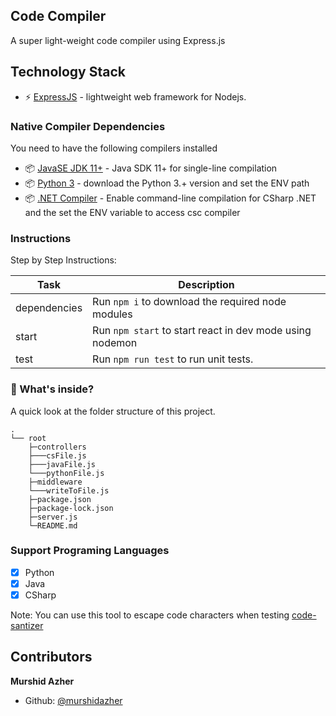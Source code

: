 ## Code Compiler
A super light-weight code compiler using Express.js


## Technology Stack
* :zap: [ExpressJS](https://expressjs.com/) - lightweight web framework for Nodejs.



### Native Compiler Dependencies

You need to have the following compilers installed

* :package: [JavaSE JDK 11+](https://www.oracle.com/java/technologies/javase-jdk13-downloads.html) - Java SDK 11+ for single-line compilation
* :package: [Python 3](https://www.python.org/downloads/) - download the Python 3.+ version and set the ENV path
* :package: [.NET Compiler](https://docs.microsoft.com/en-us/dotnet/csharp/language-reference/compiler-options/command-line-building-with-csc-exe) - Enable command-line compilation for CSharp .NET and the set the ENV variable to access csc compiler

### Instructions

Step by Step Instructions:

| Task             | Description                                                                                                                                     |
| ---------------- | ----------------------------------------------------------------------------------------------------------------------------------------------- |
| dependencies         | Run `npm i` to download the required node modules 
| start         | Run `npm start` to start react in dev mode using nodemon
| test        | Run `npm run test` to run unit tests.

### :open_file_folder: What's inside?

A quick look at the folder structure of this project.
    
    .
    └── root
        ├─controllers
        ├───csFile.js
        ├───javaFile.js
        └───pythonFile.js
        ├─middleware
        └───writeToFile.js
        ├─package.json
        ├─package-lock.json
        ├─server.js
        └─README.md

### Support Programing Languages

- [x] Python
- [x] Java
- [x] CSharp

Note: You can use this tool to escape code characters when testing [code-santizer](https://www.freeformatter.com/java-dotnet-escape.html#ad-output)

## Contributors

**Murshid Azher**

- Github: [@murshidazher](https://github.com/murshidazher)